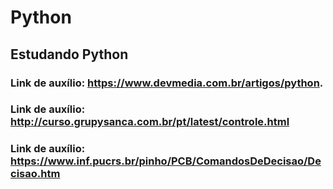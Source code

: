 # Python
## Estudando Python ##
### Link de auxílio: https://www.devmedia.com.br/artigos/python. ###
### Link de auxílio: http://curso.grupysanca.com.br/pt/latest/controle.html ###
### Link de auxílio: https://www.inf.pucrs.br/pinho/PCB/ComandosDeDecisao/Decisao.htm ###
